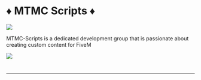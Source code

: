# :diamonds: MTMC Scripts :diamonds:
[<img src="https://cdn.discordapp.com/attachments/732592564049281024/1095508994359037952/2channels4_banner.png"/>](https://mtmc-scripting.tebex.io/)

MTMC-Scripts is a dedicated development group that is passionate about creating custom content for FiveM


[<img src="https://custom-icon-badges.demolab.com/badge/-See%20Our%20Scripts-red?style=for-the-badge&logo=video&logoColor=white"/>](https://www.youtube.com/@mtmcscripting7293?sub_confirmation=1)

#
---

<!--
**MTMC-Scripts/MTMC-Scripts** is a ✨ _special_ ✨ repository because its `README.md` (this file) appears on your GitHub profile.

Here are some ideas to get you started:

- 🔭 I’m currently working on ...
- 🌱 I’m currently learning ...
- 👯 I’m looking to collaborate on ...
- 🤔 I’m looking for help with ...
- 💬 Ask me about ...
- 📫 How to reach me: ...
- 😄 Pronouns: ...
- ⚡ Fun fact: ...
-->
